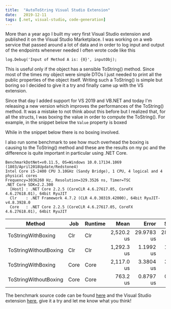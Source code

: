 ```yaml
---
title:  "AutoToString Visual Studio Extension"
date:   2019-12-11
tags: [.net, visual-studio, code-generation]
---
```

More than a year ago I built my very first Visual Studio extension and published it on the Visual Studio Marketplace. I was working on a web service that passed around a lot of data and in order to log input and output of the endpoints whenever needed I often wrote code like this
<!-- truncate -->

    log.Debug('Input of Method A is: {0}', inputObj);

This is useful only if the object has a sensible ToString() method. Since most of the times my object were simple DTOs I just needed to print all the public properties of the object itself. Writing such a ToString() is simple but boring so I decided to give it a try and finally came up with the VS extension.

Since that day I added support for VS 2019 and VB.NET and today I'm releasing a new version which improves the performances of the ToString() method. It was a mistake to not think about this before but I realized that, for all the structs, I was boxing the value in order to compute the ToString(). For example, in the snippet below the `Value` property is boxed

<script src="https://gist.github.com/davidelettieri/891f36098356d5273882da015c9f3e6a.js"></script>

While in the snippet below there is no boxing involved.

<script src="https://gist.github.com/davidelettieri/b3326ad2a7cb811c320037184529ab04.js"></script>

I also run some benchmark to see how much overhead the boxing is causing to the ToString() method and these are the results on my pc and the difference is quite important in particular using .NET Core.

<pre><code>BenchmarkDotNet=v0.11.5, OS=Windows 10.0.17134.1069 (1803/April2018Update/Redstone4)
Intel Core i5-2400 CPU 3.10GHz (Sandy Bridge), 1 CPU, 4 logical and 4 physical cores
Frequency=3036260 Hz, Resolution=329.3526 ns, Timer=TSC
.NET Core SDK=2.2.300
  [Host] : .NET Core 2.2.5 (CoreCLR 4.6.27617.05, CoreFX 4.6.27618.01), 64bit RyuJIT
  Clr    : .NET Framework 4.7.2 (CLR 4.0.30319.42000), 64bit RyuJIT-v4.8.3928.0
  Core   : .NET Core 2.2.5 (CoreCLR 4.6.27617.05, CoreFX 4.6.27618.01), 64bit RyuJIT</code></pre>


|                Method |  Job | Runtime |       Mean |      Error |     StdDev | Rank |
|---------------------- |----- |-------- |-----------:|-----------:|-----------:|-----:|
|    ToStringWithBoxing |  Clr |     Clr | 2,520.2 us | 29.9783 us | 28.0417 us |    4 |
| ToStringWithoutBoxing |  Clr |     Clr | 1,292.3 us |  1.1992 us |  1.0630 us |    2 |
|    ToStringWithBoxing | Core |    Core | 2,117.0 us |  3.3804 us |  3.1620 us |    3 |
| ToStringWithoutBoxing | Core |    Core |   763.2 us |  0.8797 us |  0.7346 us |    1 |


The benchmark source code can be found [here](https://github.com/davidelettieri/ToStringBenchmark "ToString benchmark repository") and the Visual Studio extension [here](https://marketplace.visualstudio.com/items?itemName=DavideLettieri.AutoToString), give it a try and let me know what you think!